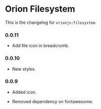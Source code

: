 Orion Filesystem
================

This is the changelog for ```orionjs:filesystem```. 

### 0.0.11

- Add file icon in breadcrumb.

### 0.0.10

- New styles.

### 0.0.9

- Added icon.

- Removed dependency on fontawesome.